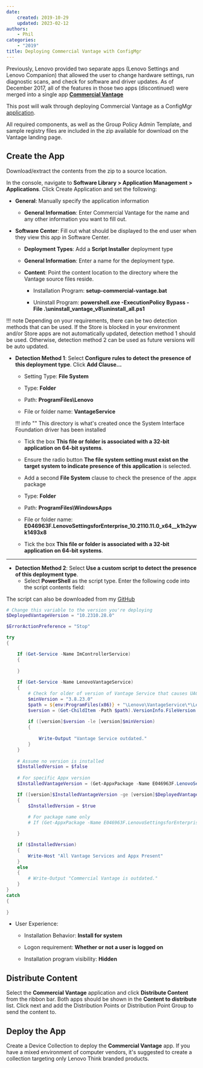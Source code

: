 ```yaml
---
date:
    created: 2019-10-29
    updated: 2023-02-12
authors:
    - Phil
categories:
    - "2019"
title: Deploying Commercial Vantage with ConfigMgr
---
```


Previously, Lenovo provided two separate apps (Lenovo Settings and Lenovo Companion) that allowed the user to change hardware settings, run diagnostic scans, and check for software and driver updates.  As of December 2017, all of the features in those two apps (discontinued) were merged into a single app [**Commercial Vantage**](https://support.lenovo.com/solutions/hf003321)

This post will walk through deploying Commercial Vantage as a ConfigMgr [application](https://docs.microsoft.com/mem/configmgr/apps/deploy-use/create-applications).
<!-- more -->
All required components, as well as the Group Policy Admin Template, and sample registry files are included in the zip available for download on the Vantage landing page.

## Create the App

Download/extract the contents from the zip to a source location.

In the console, navigate to **Software Library > Application Management > Applications**. Click Create Application and set the following:

* **General**: Manually specify the application information

    - **General Information**: Enter Commercial Vantage for the name and any other information you want to fill out.

* **Software Center**: Fill out what should be displayed to the end user when they view this app in Software Center.

    - **Deployment Types**: Add a **Script Installer** deployment type

    - **General Information**: Enter a name for the deployment type.  

    - **Content**: Point the content location to the directory where the Vantage source files reside.

        - Installation Program: **setup-commercial-vantage.bat**

        - Uninstall Program: **powershell.exe -ExecutionPolicy Bypass -File .\uninstall_vantage_v8\uninstall_all.ps1**

!!! note
    Depending on your requirements, there can be two detection methods that can be used. If the Store is blocked in your environment and/or Store apps are not automatically updated, detection method 1 should be used. Otherwise, detection method 2 can be used as future versions will be auto updated.

* **Detection Method 1**: Select **Configure rules to detect the presence of this deployment type**. Click **Add Clause...**

    - Setting Type: **File System**

    - Type: **Folder**

    - Path: **ProgramFiles\Lenovo**

    - File or folder name: **VantageService**

    !!! info ""
        This directory is what's created once the System Interface Foundation driver has been installed

    - Tick the box **This file or folder is associated with a 32-bit application on 64-bit systems**.

    - Ensure the radio button **The file system setting must exist on the target system to indicate presence of this application** is selected.

    - Add a second **File System** clause to check the presence of the .appx package

    - Type: **Folder**

    - Path: **ProgramFiles\WindowsApps**

    - File or folder name: **E046963F.LenovoSettingsforEnterprise_10.2110.11.0_x64__k1h2ywk1493x8**

    - Tick the box **This file or folder is associated with a 32-bit application on 64-bit systems**.

---

- **Detection Method 2**: Select **Use a custom script to detect the presence of this deployment type**.
    - Select **PowerShell** as the script type. Enter the following code into the script contents field:

The script can also be downloaded from my [GitHub](https://github.com/philjorgensen/ConfigMgr/blob/main/Applications/Detect-CommercialVantage.ps1)

```powershell title="Detect-CommercialVantage.ps1"
# Change this variable to the version you're deploying
$DeployedVantageVersion = "10.2310.28.0"

$ErrorActionPreference = "Stop"

try
{

    If (Get-Service -Name ImControllerService)
    {
    
    }
        
    If (Get-Service -Name LenovoVantageService)
    {
        # Check for older of version of Vantage Service that causes UAC prompt. This is due to an expired certificate.  
        $minVersion = "3.8.23.0"
        $path = ${env:ProgramFiles(x86)} + "\Lenovo\VantageService\*\LenovoVantageService.exe"
        $version = (Get-ChildItem -Path $path).VersionInfo.FileVersion
            
        if ([version]$version -le [version]$minVersion)
        {
            
            Write-Output "Vantage Service outdated."
        }
    }
        
    # Assume no version is installed
    $InstalledVersion = $false
    
    # For specific Appx version
    $InstalledVantageVersion = (Get-AppxPackage -Name E046963F.LenovoSettingsforEnterprise -AllUsers).Version

    If ([version]$InstalledVantageVersion -ge [version]$DeployedVantageVersion)
    {
        $InstalledVersion = $true
        
        # For package name only    
        # If (Get-AppxPackage -Name E046963F.LenovoSettingsforEnterprise -AllUsers) {

    }

    if ($InstalledVersion)
    {
        Write-Host "All Vantage Services and Appx Present"
    }
    else
    {
        # Write-Output "Commercial Vantage is outdated."
    }
}
catch
{
    
}
```

- User Experience:
    - Installation Behavior: **Install for system**

    - Logon requirement: **Whether or not a user is logged on**

    - Installation program visibility: **Hidden**

## Distribute Content

Select the **Commercial Vantage** application and click **Distribute Content** from the ribbon bar. Both apps should be shown in the **Content to distribute** list. Click next and add the Distribution Points or Distribution Point Group to send the content to.

## Deploy the App

Create a Device Collection to deploy the **Commercial Vantage** app. If you have a mixed environment of computer vendors, it's suggested to create a collection targeting only Lenovo Think branded products.
